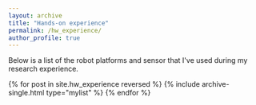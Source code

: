 ```yaml
---
layout: archive
title: "Hands-on experience"
permalink: /hw_experience/
author_profile: true
---
```


Below is a list of the robot platforms and sensor that I've used during my research experience.

{% for post in site.hw_experience reversed %}
  {% include archive-single.html type="mylist" %}
{% endfor %}
